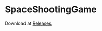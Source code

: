 # SpaceShootingGame

Download at [Releases](https://github.com/ArcheCraft/SpaceShootingGame/releases)

